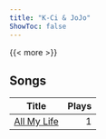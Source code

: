 ```yaml
---
title: "K-Ci & JoJo"
ShowToc: false
---
```


{{< more >}}

## Songs
Title | Plays 
----- | -----: 
[All My Life](/songs/all-my-life) | 1

